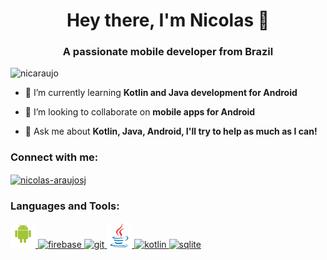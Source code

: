 <h1 align="center">Hey there, I'm Nicolas 🖖</h1>
<h3 align="center">A passionate mobile developer from Brazil</h3>

<p align="left"> <img src="https://komarev.com/ghpvc/?username=nicaraujo&label=Profile%20views&color=0e75b6&style=flat" alt="nicaraujo" /> </p>

- 🌱 I’m currently learning **Kotlin and Java development for Android**

- 👯 I’m looking to collaborate on **mobile apps for Android**

- 💬 Ask me about **Kotlin, Java, Android, I'll try to help as much as I can!**

<h3 align="left">Connect with me:</h3>
<p align="left">
<a href="https://linkedin.com/in/nicolas-araujosj" target="blank"><img align="center" src="https://cdn.jsdelivr.net/npm/simple-icons@3.0.1/icons/linkedin.svg" alt="nicolas-araujosj" height="30" width="40" /></a>
</p>

<h3 align="left">Languages and Tools:</h3>
<p align="left"> <a href="https://developer.android.com" target="_blank"> <img src="https://raw.githubusercontent.com/devicons/devicon/master/icons/android/android-original-wordmark.svg" alt="android" width="40" height="40"/> </a> <a href="https://firebase.google.com/" target="_blank"> <img src="https://www.vectorlogo.zone/logos/firebase/firebase-icon.svg" alt="firebase" width="40" height="40"/> </a> <a href="https://git-scm.com/" target="_blank"> <img src="https://www.vectorlogo.zone/logos/git-scm/git-scm-icon.svg" alt="git" width="40" height="40"/> </a> <a href="https://www.java.com" target="_blank"> <img src="https://raw.githubusercontent.com/devicons/devicon/master/icons/java/java-original.svg" alt="java" width="40" height="40"/> </a> <a href="https://kotlinlang.org" target="_blank"> <img src="https://www.vectorlogo.zone/logos/kotlinlang/kotlinlang-icon.svg" alt="kotlin" width="40" height="40"/> </a> <a href="https://www.sqlite.org/" target="_blank"> <img src="https://www.vectorlogo.zone/logos/sqlite/sqlite-icon.svg" alt="sqlite" width="40" height="40"/> </a> </p>
